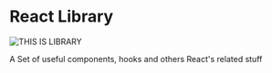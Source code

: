 # React Library

![THIS IS LIBRARY](https://i.imgflip.com/1ijpnl.jpg)

A Set of useful components, hooks and others React's related stuff
